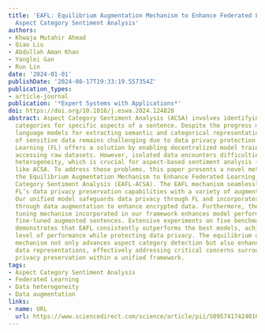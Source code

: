 ```yaml
---
title: 'EAFL: Equilibrium Augmentation Mechanism to Enhance Federated Learning for
  Aspect Category Sentiment Analysis'
authors:
- Khwaja Mutahir Ahmad
- Qiao Liu
- Abdullah Aman Khan
- Yanglei Gan
- Run Lin
date: '2024-01-01'
publishDate: '2024-08-17T19:33:19.557354Z'
publication_types:
- article-journal
publication: '*Expert Systems with Applications*'
doi: https://doi.org/10.1016/j.eswa.2024.124828
abstract: Aspect Category Sentiment Analysis (ACSA) involves identifying sentiment
  categories for specific aspects of a sentence. Despite the progress made in pre-trained
  language models for extracting semantic and categorical representations, the sharing
  of sensitive data remains challenging due to data privacy protection. Federated
  Learning (FL) offers a solution by enabling decentralized model training without
  accessing raw datasets. However, isolated data encounters difficulties with text
  heterogeneity, which is crucial for aspect-based sentiment analysis (ABSA) subtask
  like ACSA. To address these problems, this paper presents a novel method called
  the Equilibrium Augmentation Mechanism to Enhance Federated Learning for Aspect
  Category Sentiment Analysis (EAFL-ACSA). The EAFL mechanism seamlessly integrates
  FL’s data privacy preservation capabilities with a variety of augmented data representations.
  Our unified model safeguards data privacy through FL and incorporates multiple features
  through data augmentation to enhance encrypted data. Furthermore, the parameter-efficient
  tuning mechanism incorporated in our framework enhances model performance and generates
  fine-tuned augmented sentences. Extensive experiments on five benchmark datasets
  demonstrates that EAFL consistently outperforms the best models, achieving a competitive
  level of performance while protecting data privacy. The equilibrium data augmentation
  mechanism not only advances aspect category detection but also enhances semantic
  data representations, effectively addressing critical concerns surrounding data
  privacy preservation within a unified framework.
tags:
- Aspect Category Sentiment Analysis
- Federated Learning
- Data heterogeneity
- Data augmentation
links:
- name: URL
  url: https://www.sciencedirect.com/science/article/pii/S0957417424016956
---
```

